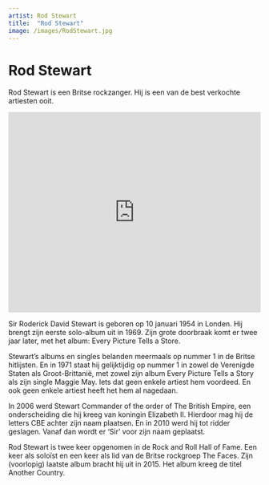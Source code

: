 ```yaml
---
artist: Rod Stewart
title:  "Rod Stewart"
image: /images/RodStewart.jpg
---
```


# Rod Stewart

<span class="lead">Rod Stewart is een Britse rockzanger. Hij is een van de best verkochte artiesten ooit.</span> 

<iframe width="100%" height="400" src="https://www.youtube.com/embed/XAKyr10ovqY" frameborder="0" allowfullscreen></iframe>Sir Roderick David Stewart is geboren op 10 januari 1954 in Londen. Hij brengt zijn eerste solo-album uit in 1969. Zijn grote doorbraak komt er twee jaar later, met het album: <span class="engels">Every Picture Tells a Store</span>. Stewart’s albums en singles belanden meermaals op nummer 1 in de Britse hitlijsten. En in 1971 staat hij gelijktijdig op nummer 1 in zowel de <span tooltip=" {% include link.html tekst='Billboard' url='http://www.billboard.com/artist/367145/rod-stewart/chart' escaped=true new_tab=true %}">Verenigde Staten</span> als <span tooltip=" {% include link.html tekst='Official Charts' url='http://www.officialcharts.com/artist/20537/rod-stewart/' escaped=true new_tab=true %}">Groot-Brittanië</span>, met zowel zijn album <span class="engels">Every Picture Tells a Story</span> als zijn single <span class="engels">Maggie May</span>. Iets dat geen enkele artiest hem voordeed. En ook geen enkele artiest heeft het hem al nagedaan. In 2006 werd Stewart <span class="engels">Commander of the order of The British Empire</span>, een onderscheiding die hij kreeg van koningin Elizabeth II. Hierdoor mag hij de letters CBE achter zijn naam plaatsen. En in 2010 werd hij tot ridder geslagen. Vanaf dan wordt er ‘<span class="engels">Sir</span>’ voor zijn naam geplaatst.Rod Stewart is twee keer opgenomen in de <span tooltip="In de Rock and Roll Hall of Fame worden mensen vereeuwigd die belangrijk waren voor de geschiedenis van de rockmuziek. Het museum werd geopend op 2 september 1995 in Cleveland, Ohio.{% include link.html tekst=' Website' url='https://www.rockhall.com' escaped=true new_tab=true %}"><span class="engels">Rock and Roll Hall of Fame</span></span>. Een keer als soloïst en een keer als lid van de Britse rockgroep <span class="engels">The Faces</span>. Zijn (voorlopig) laatste album bracht hij uit in 2015. Het album kreeg de titel <span class="engels">Another Country</span>.


<div class="pagebreak"> </div>